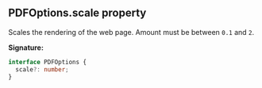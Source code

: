 ## PDFOptions.scale property

Scales the rendering of the web page. Amount must be between `0.1` and `2`.

**Signature:**

```typescript
interface PDFOptions {
  scale?: number;
}
```

